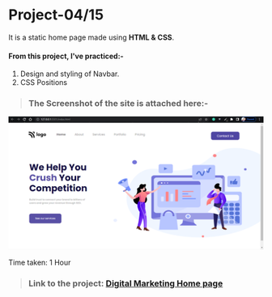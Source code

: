 # Project-04/15 
It is a static home page made using **HTML & CSS**.

#### From this project, I've practiced:-

1. Design and styling of Navbar.
2. CSS Positions 


> ### The Screenshot of the site is attached here:-

![Project-4 ScreenShot:](SS4.png "Digital marketing home page")

Time taken: 1 Hour

> ### Link to the project: [Digital Marketing Home page](https://aim-digital-marketing-home-page.netlify.app)